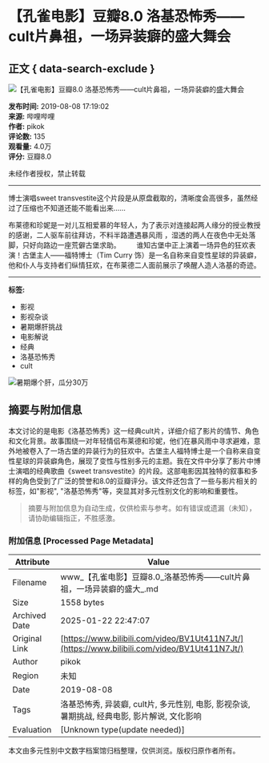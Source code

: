 # 【孔雀电影】豆瓣8.0 洛基恐怖秀——cult片鼻祖，一场异装癖的盛大舞会

## 正文 { data-search-exclude }


![【孔雀电影】豆瓣8.0 洛基恐怖秀——cult片鼻祖，一场异装癖的盛大舞会](https://i0.hdslb.com/bfs/archive/2961f424d83b6034a05db74fcb0e30e1a6174bd5.jpg@518w_290h_1c_!web-video-share-cover.webp)

**发布时间:** 2019-08-08 17:19:02  
**来源:** 哔哩哔哩  
**作者:** pikok  
**评论数:** 135  
**观看量:** 4.0万  
**评分:** 豆瓣8.0  

未经作者授权，禁止转载

---

博士演唱sweet transvestite这个片段是从原盘截取的，清晰度会高很多，虽然经过了压缩也不知道还能不能看出来…… 

布莱德和珍妮是一对儿互相爱慕的年轻人，为了表示对连接起两人缘分的授业教授的感谢，二人驱车前往拜访，不料半路遭遇暴风雨 ，湿透的两人在夜色中无处落脚，只好向路边一座荒僻古堡求助。 　　谁知古堡中正上演着一场异色的狂欢表演！古堡主人——福特博士（Tim Curry 饰）是一名自称来自变性星球的异装癖，他和仆人与支持者们纵情狂欢，在布莱德二人面前展示了唤醒人造人洛基的奇迹。

---

**标签:**  
- 影视  
- 影视杂谈  
- 暑期爆肝挑战  
- 电影解说  
- 经典  
- 洛基恐怖秀  
- cult  

![暑期爆个肝，瓜分30万](https://i0.hdslb.com/bfs/activity-plat/static/73decc32b6a71103d6dc4d11fc35646c/KlzzPpn57.png@640w_200h_!web-video-activity-cover.webp)
<!-- tcd_original_link https://www.bilibili.com/video/BV1Ut411N7Jt/ -->


## 摘要与附加信息

<!-- tcd_abstract -->
本文讨论的是电影《洛基恐怖秀》这一经典cult片，详细介绍了影片的情节、角色和文化背景。故事围绕一对年轻情侣布莱德和珍妮，他们在暴风雨中寻求避难，意外地被卷入了一场古堡的异装行为的狂欢中。古堡主人福特博士是一个自称来自变性星球的异装癖角色，展现了变性与性别多元的主题。我在文件中分享了影片中博士演唱的经典歌曲《sweet transvestite》的片段。这部电影因其独特的叙事和多样的角色受到了广泛的赞誉和8.0的豆瓣评分。该文件还包含了一些与影片相关的标签，如"影视", "洛基恐怖秀"等，突显其对多元性别文化的影响和重要性。
<!-- tcd_abstract_end -->

> 摘要与附加信息为自动生成，仅供检索与参考。如有错误或遗漏（未知），请协助编辑指正，不胜感激。

### 附加信息 [Processed Page Metadata]

| Attribute       | Value                                  |
|-----------------|----------------------------------------|
| Filename        | www_【孔雀电影】豆瓣8.0_洛基恐怖秀——cult片鼻祖，一场异装癖的盛大_.md                             |
| Size            | 1558 bytes                           |
| Archived Date   | 2025-01-22 22:47:07                             |
| Original Link   | [https://www.bilibili.com/video/BV1Ut411N7Jt/](https://www.bilibili.com/video/BV1Ut411N7Jt/)                       |
| Author          | pikok                               |
| Region          | 未知                               |
| Date            | 2019-08-08                                 |
| Tags            | 洛基恐怖秀, 异装癖, cult片, 多元性别, 电影, 影视杂谈, 暑期挑战, 经典电影, 影片解说, 文化影响                                 |
| Evaluation            | [Unknown type(update needed)]                                 |
<!-- tcd_table_end -->

本文由多元性别中文数字档案馆归档整理，仅供浏览。版权归原作者所有。
